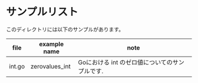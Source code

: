 # サンプルリスト

このディレクトリには以下のサンプルがあります。

|file|example name|note|
|----|------------|----|
|int.go|zerovalues\_int|Goにおける int のゼロ値についてのサンプルです.|
